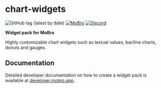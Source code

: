 # chart-widgets

![GitHub tag (latest by date)](https://img.shields.io/github/v/tag/ModBros/chart-widgets?label=version)
[![MoBro](https://img.shields.io/badge/-MoBro-red.svg)](https://mobro.app)
[![Discord](https://img.shields.io/discord/620204412706750466.svg?color=7389D8&labelColor=6A7EC2&logo=discord&logoColor=ffffff&style=flat-square)](https://discord.com/invite/DSNX4ds)

**Widget pack for MoBro**

Highly customizable chart widgets such as textual values, bar/line charts, donuts and gauges.

## Documentation

Detailed developer documentation on how to create a widget pack is available at [developer.mobro.app](https://developer.mobro.app).
